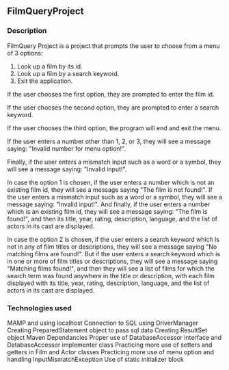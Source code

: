 ## FilmQueryProject

### Description

FilmQuery Project is a project that prompts the user to choose from a menu of 3 options:
1. Look up a film by its id.
2. Look up a film by a search keyword.
3. Exit the application.

If the user chooses the first option, they are prompted to enter the film id.

If the user chooses the second option, they are prompted to enter a search keyword.

If the user chooses the third option, the program will end and exit the menu.

If the user enters a number other than 1, 2, or 3, they will see a message saying: "Invalid number for menu option!".

Finally, if the user enters a mismatch input such as a word or a symbol, they will see a message saying: "Invalid input!".

In case the option 1 is chosen, if the user enters a number which is not an existing film id, they will see a message saying "The film is not found!". If the user enters a mismatch input such as a word or a symbol, they will see a message saying: "Invalid input!". And finally, if the user enters a number which is an existing film id, they will see a message saying: "The film is found!", and then its title, year, rating, description, language, and the list of actors in its cast  are displayed.

In case the option 2 is chosen, if the user enters a search keyword which is not in any of film titles or descriptions, they will see a message saying "No matching films are found!". But if the user enters a search keyword which is in one or more of film titles or descriptions, they will see a message saying "Matching films found!", and then they will see a list of films for which the search term was found anywhere in the title or description, with each film displayed with its title, year, rating, description, language, and the list of actors in its cast  are displayed.

### Technologies used

MAMP and using localhost
Connection to SQL using DriverManager
Creating PreparedStatement object to pass sql data
Creating ResultSet object
Maven Dependancies
Proper use of DatabaseAccessor interface and DatabaseAccessor implementer class
Practicing more use of setters and getters in Film and Actor classes
Practicing more use of menu option and handling InputMismatchException
Use of static initializer block

